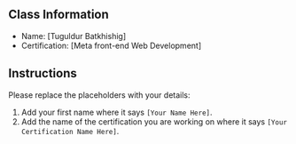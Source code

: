 ## Class Information
- Name: [Tuguldur Batkhishig]  
- Certification: [Meta front-end Web Development]  

## Instructions
Please replace the placeholders with your details:
1. Add your first name where it says `[Your Name Here]`.  
2. Add the name of the certification you are working on where it says `[Your Certification Name Here]`.  
